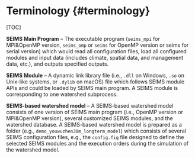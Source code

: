 Terminology {#terminology}
==================================

[TOC]

**SEIMS Main Program** – The executable program (`seims_mpi` for MPI&OpenMP version, `seims_omp` or `seims` for OpenMP version or seims for serial version) which would read all configuration files, load all configured modules and input data (includes climate, spatial data, and management data, etc.), and outputs specified outputs.

**SEIMS Module** – A dynamic link library file (i.e., `.dll` on Windows, `.so` on Unix-like systems, or `.dylib` on macOS) file which follows SEIMS module APIs and could be loaded by SEIMS main program. A SEIMS module is corresponding to one watershed subprocess. 

**SEIMS-based watershed model** – A SEIMS-based watershed model consists of one version of SEIMS main program (i.e., OpenMP version or MPI&OpenMP version), several customized SEIMS modules, and the watershed database. A SEIMS-based watershed model is prepared as a folder (e.g., `demo_youwuzhen30m_longterm_model`) which consists of several SEIMS configuration files, e.g., the `config.fig` file designed to define the selected SEIMS modules and the execution orders during the simulation of the watershed model.
